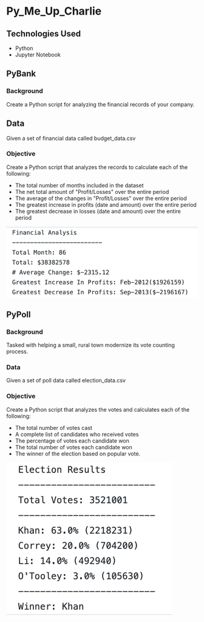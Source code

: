 # Py_Me_Up_Charlie

## Technologies Used
- Python
- Jupyter Notebook

## PyBank

### Background
Create a Python script for analyzing the financial records of your company.

## Data
Given a set of financial data called budget_data.csv

### Objective
Create a Python script that analyzes the records to calculate each of the following:
- The total number of months included in the dataset
- The net total amount of "Profit/Losses" over the entire period
- The average of the changes in "Profit/Losses" over the entire period
- The greatest increase in profits (date and amount) over the entire period
- The greatest decrease in losses (date and amount) over the entire period

![Bank-Results](PyBank/images/bank_results.png)

## PyPoll

### Background
Tasked with helping a small, rural town modernize its vote counting process.

### Data
Given a set of poll data called election_data.csv

### Objective
Create a Python script that analyzes the votes and calculates each of the following:
- The total number of votes cast
- A complete list of candidates who received votes
- The percentage of votes each candidate won
- The total number of votes each candidate won
- The winner of the election based on popular vote.

![Election-Results](PyPoll/images/election_results.png)
